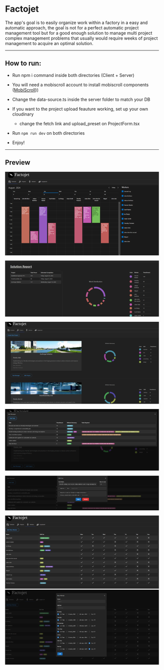 # Factojet

The app's goal is to easily organize work within a factory in a easy and automatic approach, the goal is not for a perfect automatic project management tool but for a good enough solution to manage multi project complex management problems that usually would require weeks of project management to acquire an optimal solution.

---

## How to run:

- Run npm i command inside both directories (Client + Server)

- You will need a mobiscroll account to install mobiscroll components ([MobiScroll](https://download.mobiscroll.com/trial))) 

- Change the data-source.ts inside the server folder to match your DB

- If you want to the project upload feauture working, set up your own cloudinary 
  
  - change the fetch link  and upload_preset on ProjectForm.tsx

- Run `npm run dev` on both directories

- Enjoy!

---

## Preview

![](readImgs/schedule.png)

![](readImgs/solu.png)

![](readImgs/proj.png)

![](readImgs/tasks.png)

![](readImgs/editTask.png)

![](readImgs/workers.png)
![](readImgs/workAdd.png)
